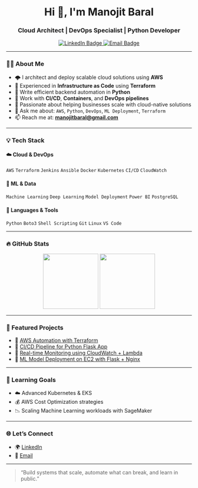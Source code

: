<h1 align="center">Hi 👋, I'm Manojit Baral</h1>
<h3 align="center">Cloud Architect | DevOps Specialist | Python Developer</h3>

<p align="center">
  <a href="https://www.linkedin.com/in/manojit-baral" target="_blank">
    <img src="https://img.shields.io/badge/LinkedIn-blue?style=for-the-badge&logo=linkedin" alt="LinkedIn Badge"/>
  </a>
  <a href="mailto:manojitbaral@gmail.com">
    <img src="https://img.shields.io/badge/Gmail-red?style=for-the-badge&logo=gmail&logoColor=white" alt="Email Badge"/>
  </a>
</p>

---

### 🧑‍💼 About Me

- 🌩 I architect and deploy scalable cloud solutions using **AWS**
- 🔧 Experienced in **Infrastructure as Code** using **Terraform**
- 🐍 Write efficient backend automation in **Python**
- 🚀 Work with **CI/CD**, **Containers**, and **DevOps pipelines**
- 🎯 Passionate about helping businesses scale with cloud-native solutions
- 💬 Ask me about: `AWS`, `Python`, `DevOps`, `ML Deployment`, `Terraform`
- 📫 Reach me at: **manojitbaral@gmail.com**

---

### 💡 Tech Stack

#### ☁️ Cloud & DevOps
`AWS` `Terraform` `Jenkins` `Ansible` `Docker` `Kubernetes` `CI/CD` `CloudWatch`

#### 🧠 ML & Data
`Machine Learning` `Deep Learning` `Model Deployment` `Power BI` `PostgreSQL`

#### 🧰 Languages & Tools
`Python` `Boto3` `Shell Scripting` `Git` `Linux` `VS Code`

---

### 🔥 GitHub Stats

<p align="center">
  <img src="https://github-readme-stats.vercel.app/api?username=manojitbaral&show_icons=true&theme=github_dark" height="150"/>
  <img src="https://github-readme-stats.vercel.app/api/top-langs/?username=manojitbaral&layout=compact&theme=github_dark" height="150"/>
</p>

---

### 📂 Featured Projects

- 🔹 [AWS Automation with Terraform](#)
- 🔹 [CI/CD Pipeline for Python Flask App](#)
- 🔹 [Real-time Monitoring using CloudWatch + Lambda](#)
- 🔹 [ML Model Deployment on EC2 with Flask + Nginx](#)

---

### 🧠 Learning Goals

- ☁️ Advanced Kubernetes & EKS
- 💰 AWS Cost Optimization strategies
- 📉 Scaling Machine Learning workloads with SageMaker

---

### 🌐 Let’s Connect

- 🌍 [LinkedIn](https://www.linkedin.com/in/manojit-baral)
- 📧 [Email](mailto:manojitbaral@gmail.com)

---

> “Build systems that scale, automate what can break, and learn in public.”

